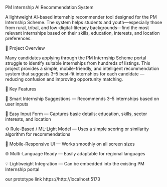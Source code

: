 PM Internship AI Recommendation System

A lightweight AI-based internship recommender tool designed for the PM Internship Scheme.
The system helps students and youth—especially those from rural, tribal, and low-digital-literacy backgrounds—find the most relevant internships based on their skills, education, interests, and location preferences.

🚀 Project Overview

Many candidates applying through the PM Internship Scheme portal struggle to identify suitable internships from hundreds of listings.
This project provides a simple, mobile-friendly, and intelligent recommendation system that suggests 3–5 best-fit internships for each candidate — reducing confusion and improving opportunity matching.

🎯 Key Features

🧾 Smart Internship Suggestions — Recommends 3–5 internships based on user inputs

📄 Easy Input Form — Captures basic details: education, skills, sector interests, and location

⚙️ Rule-Based / ML-Light Model — Uses a simple scoring or similarity algorithm for recommendations

📱 Mobile-Responsive UI — Works smoothly on all screen sizes

🌐 Multi-Language Ready — Easily adaptable for regional languages

💡 Lightweight Integration — Can be embedded into the existing PM Internship portal

our prototype link https://http://localhost:5173


